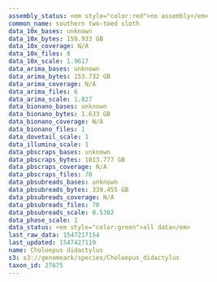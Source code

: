 ```yaml
---
assembly_status: <em style="color:red">no assembly</em>
common_name: southern two-toed sloth
data_10x_bases: unknown
data_10x_bytes: 159.933 GB
data_10x_coverage: N/A
data_10x_files: 8
data_10x_scale: 1.9617
data_arima_bases: unknown
data_arima_bytes: 153.732 GB
data_arima_coverage: N/A
data_arima_files: 6
data_arima_scale: 1.827
data_bionano_bases: unknown
data_bionano_bytes: 1.633 GB
data_bionano_coverage: N/A
data_bionano_files: 1
data_dovetail_scale: 1
data_illumina_scale: 1
data_pbscraps_bases: unknown
data_pbscraps_bytes: 1013.777 GB
data_pbscraps_coverage: N/A
data_pbscraps_files: 70
data_pbsubreads_bases: unknown
data_pbsubreads_bytes: 339.455 GB
data_pbsubreads_coverage: N/A
data_pbsubreads_files: 70
data_pbsubreads_scale: 0.5302
data_phase_scale: 1
data_status: <em style="color:green">all data</em>
last_raw_data: 1547217154
last_updated: 1547427119
name: Choloepus didactylus
s3: s3://genomeark/species/Choloepus_didactylus
taxon_id: 27675
---
```

